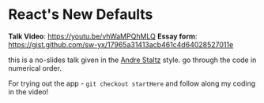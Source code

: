# React's New Defaults

**Talk Video**: https://youtu.be/vhWaMPQhMLQ
**Essay form**: https://gist.github.com/sw-yx/17965a31413acb461c4d64028527011e

this is a no-slides talk given in the [Andre
Staltz](https://staltz.com/your-ide-as-a-presentation-tool.html) style. go through the code in numerical order.

For trying out the app - `git checkout startHere` and follow along my coding in the video!
